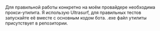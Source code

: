 Для правильной работы конкретно на моём провайдере необходима прокси-утилита. Я использую Ultrasurf, для правильных тестов запускайте её вместе с основным кодом бота.
.exe файл утилиты присутствует в репозитории.
